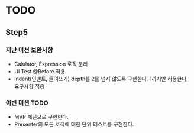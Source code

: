 # TODO
## Step5

### 지난 미션 보완사항
- Calulator, Expression 로직 분리
- UI Test @Before 적용
- indent(인덴트, 들여쓰기) depth를 2를 넘지 않도록 구현한다. 1까지만 허용한다, 요구사항 적용

### 이번 미션 TODO
- MVP 패턴으로 구현한다.
- Presenter의 모든 로직에 대한 단위 테스트를 구현한다.
